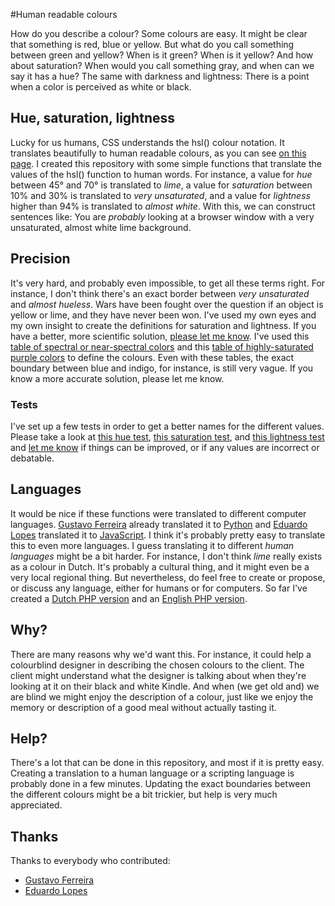 #Human readable colours

How do you describe a colour? Some colours are easy. It might be clear that something is red, blue or yellow. But what do you call something between green and yellow? When is it green? When is it yellow? And how about saturation? When would you call something gray, and when can we say it has a hue? The same with darkness and lightness: There is a point when a color is perceived as white or black. 

## Hue, saturation, lightness

Lucky for us humans, CSS understands the hsl() colour notation. It translates beautifully to human readable colours, as you can see [on this page](http://ghehehe.nl/random/100/). I created this repository with some simple functions that translate the values of the hsl() function to human words. For instance, a value for *hue* between 45° and 70° is translated to *lime*, a value for *saturation* between 10% and 30% is translated to *very unsaturated*, and a value for *lightness* higher than 94% is translated to *almost white*. With this, we can construct sentences like: You are *probably* looking at a browser window with a very unsaturated, almost white lime background. 

## Precision
It's very hard, and probably even impossible, to get all these terms right. For instance, I don't think there's an exact border between *very unsaturated* and *almost hueless*. Wars have been fought over the question if an object is yellow or lime, and they have never been won. I've used my own eyes and my own insight to create the definitions for saturation and lightness. If you have a better, more scientific solution, [please let me know](https://github.com/vasilisvg/human-colours/issues). I've used this [table of spectral or near-spectral colors](https://en.wikipedia.org/wiki/Spectral_color#Table_of_spectral_or_near-spectral_colors) and this [table of highly-saturated purple colors](https://en.wikipedia.org/wiki/Line_of_purples#Table_of_highly-saturated_purple_colors) to define the colours. Even with these tables, the exact boundary between blue and indigo, for instance, is still very vague. If you know a more accurate solution, please let me know.

### Tests
I've set up a few tests in order to get a better names for the different values. Please take a look at [this hue test](http://nerd.vasilis.nl/code/human-colours/tests/hue-en-gb.php), [this saturation test](http://nerd.vasilis.nl/code/human-colours/tests/saturation-en-gb.php), and [this lightness test](http://nerd.vasilis.nl/code/human-colours/tests/lightness-en-gb.php) and [let me know](https://github.com/vasilisvg/human-colours/issues) if things can be improved, or if any values are incorrect or debatable.

## Languages
It would be nice if these functions were translated to different computer languages. [Gustavo Ferreira](https://github.com/gferreira) already translated it to [Python](https://github.com/vasilisvg/human-colours/tree/master/py) and [Eduardo Lopes](https://github.com/EduardoLopes) translated it to [JavaScript](https://github.com/vasilisvg/human-colours/tree/master/js). I think it's probably pretty easy to translate this to even more languages. I guess translating it to different *human languages* might be a bit harder. For instance, I don't think *lime* really exists as a colour in Dutch. It's probably a cultural thing, and it might even be a very local regional thing. But nevertheless, do feel free to create or propose, or discuss any language, either for humans or for computers. So far I've created a [Dutch PHP version](http://nerd.vasilis.nl/code/human-colours/php/nl-nl-example.php) and an [English PHP version](http://nerd.vasilis.nl/code/human-colours/php/en-gb-example.php).

## Why?
There are many reasons why we'd want this. For instance, it could help a colourblind designer in describing the chosen colours to the client. The client might understand what the designer is talking about when they're looking at it on their black and white Kindle. And when (we get old and) we are blind we might enjoy the description of a colour, just like we enjoy the memory or description of a good meal without actually tasting it.

## Help?
There's a lot that can be done in this repository, and most if it is pretty easy. Creating a translation to a human language or a scripting language is probably done in a few minutes. Updating the exact boundaries between the different colours might be a bit trickier, but help is very much appreciated.

## Thanks
Thanks to everybody who contributed:

- [Gustavo Ferreira](https://github.com/gferreira)
- [Eduardo Lopes](https://github.com/EduardoLopes)